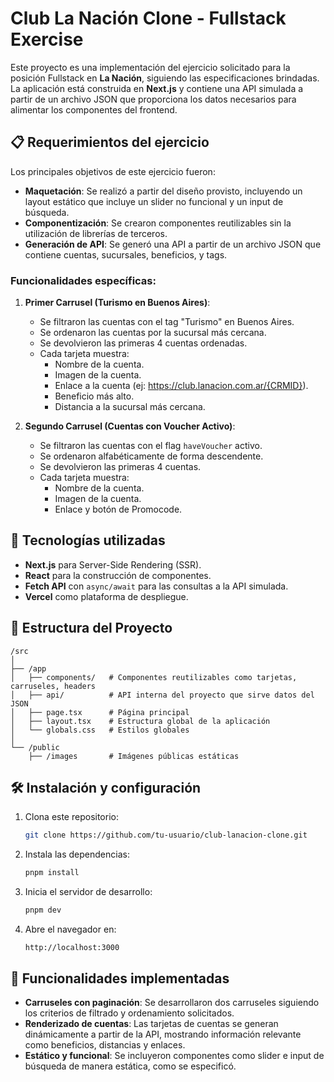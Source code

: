 # Club La Nación Clone - Fullstack Exercise

Este proyecto es una implementación del ejercicio solicitado para la posición Fullstack en **La Nación**, siguiendo las especificaciones brindadas. La aplicación está construida en **Next.js** y contiene una API simulada a partir de un archivo JSON que proporciona los datos necesarios para alimentar los componentes del frontend.

## 📋 Requerimientos del ejercicio

Los principales objetivos de este ejercicio fueron:

- **Maquetación**: Se realizó a partir del diseño provisto, incluyendo un layout estático que incluye un slider no funcional y un input de búsqueda.
- **Componentización**: Se crearon componentes reutilizables sin la utilización de librerías de terceros.
- **Generación de API**: Se generó una API a partir de un archivo JSON que contiene cuentas, sucursales, beneficios, y tags.

### Funcionalidades específicas:

1. **Primer Carrusel (Turismo en Buenos Aires)**:

   - Se filtraron las cuentas con el tag "Turismo" en Buenos Aires.
   - Se ordenaron las cuentas por la sucursal más cercana.
   - Se devolvieron las primeras 4 cuentas ordenadas.
   - Cada tarjeta muestra:
     - Nombre de la cuenta.
     - Imagen de la cuenta.
     - Enlace a la cuenta (ej: https://club.lanacion.com.ar/{CRMID}).
     - Beneficio más alto.
     - Distancia a la sucursal más cercana.

2. **Segundo Carrusel (Cuentas con Voucher Activo)**:
   - Se filtraron las cuentas con el flag `haveVoucher` activo.
   - Se ordenaron alfabéticamente de forma descendente.
   - Se devolvieron las primeras 4 cuentas.
   - Cada tarjeta muestra:
     - Nombre de la cuenta.
     - Imagen de la cuenta.
     - Enlace y botón de Promocode.

## 🚀 Tecnologías utilizadas

- **Next.js** para Server-Side Rendering (SSR).
- **React** para la construcción de componentes.
- **Fetch API** con `async/await` para las consultas a la API simulada.
- **Vercel** como plataforma de despliegue.

## 📁 Estructura del Proyecto

```
/src
│
├── /app
│   ├── components/   # Componentes reutilizables como tarjetas, carruseles, headers
│   ├── api/          # API interna del proyecto que sirve datos del JSON
│   ├── page.tsx      # Página principal
│   ├── layout.tsx    # Estructura global de la aplicación
│   └── globals.css   # Estilos globales
│
└── /public
    ├── /images       # Imágenes públicas estáticas
```

## 🛠 Instalación y configuración

1. Clona este repositorio:

   ```bash
   git clone https://github.com/tu-usuario/club-lanacion-clone.git
   ```

2. Instala las dependencias:

   ```bash
   pnpm install
   ```

3. Inicia el servidor de desarrollo:

   ```bash
   pnpm dev
   ```

4. Abre el navegador en:
   ```
   http://localhost:3000
   ```

## 🌟 Funcionalidades implementadas

- **Carruseles con paginación**: Se desarrollaron dos carruseles siguiendo los criterios de filtrado y ordenamiento solicitados.
- **Renderizado de cuentas**: Las tarjetas de cuentas se generan dinámicamente a partir de la API, mostrando información relevante como beneficios, distancias y enlaces.
- **Estático y funcional**: Se incluyeron componentes como slider e input de búsqueda de manera estática, como se especificó.
